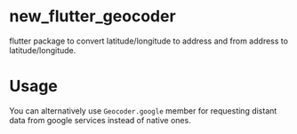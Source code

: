 # new_flutter_geocoder
flutter package to convert latitude/longitude to address and from address to latitude/longitude.

# Usage


You can alternatively use `Geocoder.google` member for requesting distant data from google services instead of native ones.


